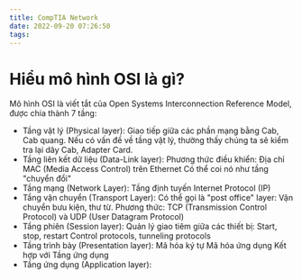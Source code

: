 ```yaml
---
title: CompTIA Network
date: 2022-09-20 07:26:50
tags:
---
```

# Hiểu mô hình OSI là gì?
Mô hình OSI là viết tắt của Open Systems Interconnection Reference Model, được chia thành 7 tầng:
- Tầng vật lý (Physical layer):
Giao tiếp giữa các phần mạng bằng Cab, Cab quang. Nếu có vấn đề về tầng vật lý, thường thấy chúng ta sẽ kiểm tra lại dây Cab, Adapter Card.
- Tầng liên kết dữ liệu (Data-Link layer):
Phương thức điều khiển: Địa chỉ MAC (Media Access Control) trên Ethernet
Có thể coi nó như tầng "chuyển đổi"
- Tầng mạng (Network Layer):
Tầng định tuyến
Internet Protocol (IP)
- Tầng vận chuyển (Transport Layer):
Có thể gọi là "post office" layer: Vận chuyển bưu kiện, thư từ.
Phương thức: TCP (Transmission Control Protocol) và UDP (User Datagram Protocol)
- Tầng phiên (Session layer):
Quản lý giao tiêm giữa các thiết bị: Start, stop, restart
Control protocols, tunneling protocols
- Tầng trình bày (Presentation layer):
Mã hóa ký tự
Mã hóa ứng dụng
Kết hợp với Tầng ứng dụng
- Tầng ứng dụng (Application layer):
